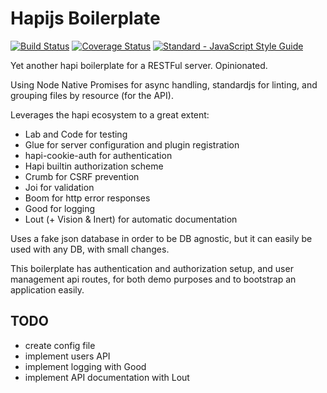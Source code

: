 # Hapijs Boilerplate

[![Build Status](https://travis-ci.org/vinicius0026/hapi-boilerplate.svg?branch=master)](https://travis-ci.org/vinicius0026/hapi-boilerplate)
[![Coverage Status](https://coveralls.io/repos/github/vinicius0026/hapi-boilerplate/badge.svg?branch=master)](https://coveralls.io/github/vinicius0026/hapi-boilerplate?branch=master)
[![Standard - JavaScript Style Guide](https://img.shields.io/badge/code%20style-standard-brightgreen.svg)](http://standardjs.com/)

Yet another hapi boilerplate for a RESTFul server. Opinionated.

Using Node Native Promises for async handling, standardjs for linting, and
grouping files by resource (for the API).

Leverages the hapi ecosystem to a great extent:

- Lab and Code for testing
- Glue for server configuration and plugin registration
- hapi-cookie-auth for authentication
- Hapi builtin authorization scheme
- Crumb for CSRF prevention
- Joi for validation
- Boom for http error responses
- Good for logging
- Lout (+ Vision & Inert) for automatic documentation

Uses a fake json database in order to be DB agnostic, but it can easily be
used with any DB, with small changes.

This boilerplate has authentication and authorization setup, and user management
api routes, for both demo purposes and to bootstrap an application easily.

## TODO

- create config file
- implement users API
- implement logging with Good
- implement API documentation with Lout
